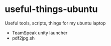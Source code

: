 # useful-things-ubuntu
Useful tools, scripts, things for my ubuntu laptop

* TeamSpeak unity launcher
* pdf2jpg.sh
